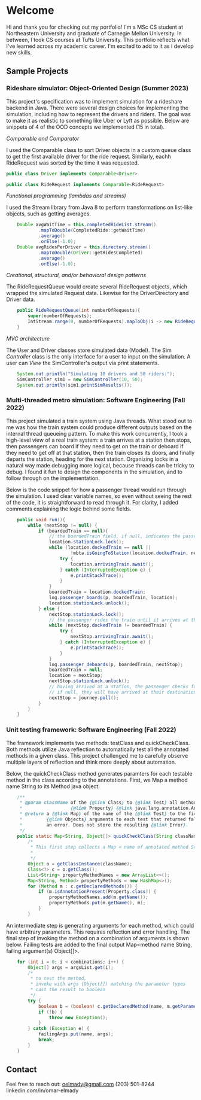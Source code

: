# Welcome
Hi and thank you for checking out my portfolio! I'm a MSc CS student at Northeastern University and graduate of Carnegie Mellon University. In between, I took CS courses at Tufts University. This portfolio reflects what I've learned across my academic career. I'm excited to add to it as I develop new skills.

## Sample Projects
### Rideshare simulator: Object-Oriented Design (Summer 2023)
This project's specification was to implement simulation for a rideshare backend in Java. There were several design choices for implementing the simulation, including how to represent the drivers and riders. The goal was to make it as realistic to something like Uber or Lyft as possible. Below are snippets of 4 of the OOD concepts we implemented (15 in total).

*Comparable and Comparator*

I used the Comparable class to sort Driver objects in a custom queue class to get the first available driver for the ride request. Similarly, eachh RideRequest was sorted by the time it was requested.
```java
public class Driver implements Comparable<Driver>

public class RideRequest implements Comparable<RideRequest> 
```

*Functional programming (lambdas and streams)*

I used the Stream library from Java 8 to perform transformations on list-like objects, such as getting averages. 
```java
    Double avgWaitTime = this.completedRideList.stream()
            .mapToDouble(CompletedRide::getWaitTime)
            .average()
            .orElse(-1.0);
    Double avgRidesPerDriver = this.directory.stream()
            .mapToDouble(Driver::getRidesCompleted)
            .average()
            .orElse(-1.0);

```
*Creational, structural, and/or behavioral design patterns*

The RideRequestQueue would create several RideRequest objects, which wrapped the simulated Request data. Likewise for the DriverDirectory and Driver data. 
```java
    public RideRequestQueue(int numberOfRequests){
        super(numberOfRequests);
        IntStream.range(0, numberOfRequests).mapToObj(i -> new RideRequest()).forEach(this::add);
    }
```

*MVC architecture*

The User and Driver classes store simulated data (Model). The Sim *Controller* class is the only interface for a user to input on the simulation. A user can *View* the SimController's output via print statements.
```java
    System.out.println("Simulating 10 drivers and 50 riders:");
    SimController sim1 = new SimController(10, 50);
    System.out.println(sim1.printSimResults());
```

### Multi-threaded metro simulation: Software Engineering (Fall 2022)
This project simulated a train system using Java threads. What stood out to me was how the train system could produce different outputs based on the internal thread queueing pattern. To make this work concurrently, I took a high-level view of a real train system: a train arrives at a station then stops, then passengers can board if they need to get on the train or deboard if they need to get off at that station, then the train closes its doors, and finally departs the station, heading for the next station. Organizing locks in a natural way made debugging more logical, because threads can be tricky to debug. I found it fun to design the components in the simulation, and to follow through on the implementation.

Below is the code snippet for how a passenger thread would run through the simulation. I used clear variable names, so even without seeing the rest of the code, it is straightforward to read through it. For clarity, I added comments explaining the logic behind some fields.
```java
    public void run(){
        while (nextStop != null) {
            if (boardedTrain == null){
                // the boardedTrain field, if null, indicates the passenger is at a station
                location.stationLock.lock();
                while (location.dockedTrain == null ||
                        !mbta.isGoingToStation(location.dockedTrain, nextStop)) {
                    try {
                        location.arrivingTrain.await();
                    } catch (InterruptedException e) {
                        e.printStackTrace();
                    }
                }
                boardedTrain = location.dockedTrain;
                log.passenger_boards(p, boardedTrain, location);
                location.stationLock.unlock();
            } else {
                nextStop.stationLock.lock();
                // the passenger rides the train until it arrives at the nextStop in their journey. 
                while (nextStop.dockedTrain != boardedTrain) {
                    try {
                        nextStop.arrivingTrain.await();
                    } catch (InterruptedException e) {
                        e.printStackTrace();
                    }
                }
                log.passenger_deboards(p, boardedTrain, nextStop);
                boardedTrain = null;
                location = nextStop;
                nextStop.stationLock.unlock();
                // having arrived at a station, the passenger checks for the nextStop of their journey.
                // if null, they will have arrived at their destination, and the run() function terminates.
                nextStop = journey.poll();
            }
        }
    }
```


### Unit testing framework: Software Engineering (Fall 2022)
The framework implements two methods: testClass and quickCheckClass. Both methods utilize Java reflection to automatically test all the annotated methods in a given class. This project challenged me to carefully observe multiple layers of reflection and think more deeply about automation.

Below, the quickCheckClass method generates paramters for each testable method in the class according to the annotations. First, we Map a method name String to its Method java object.
```java
    /**
     * @param className of the {@link Class} to {@link Test} all methods with the
     *                  {@link Property} {@link java.lang.annotation.Annotation}
     * @return a {@link Map} of the name of the {@link Test} to the first array of
     *         {@link Objects} arguments to each test that returned false or raised
     *         an error. Does not store the resulting {@link Error}.
     */
    public static Map<String, Object[]> quickCheckClass(String className) {
        /*
         * This first step collects a Map < name of annotated method String, Method >
         * 
         */
        Object o = getClassInstance(className);
        Class<?> c = o.getClass();
        List<String> propertyMethodNames = new ArrayList<>();
        Map<String, Method> propertyMethods = new HashMap<>();
        for (Method m : c.getDeclaredMethods()) {
            if (m.isAnnotationPresent(Property.class)) {
                propertyMethodNames.add(m.getName());
                propertyMethods.put(m.getName(), m);
            }
        }
```
An intermediate step is generating arguments for each method, which could have arbitrary parameters. This requires reflection and error handling. The final step of invoking the method on a combination of arguments is shown below. Failing tests are added to the final output Map<method name String, failing argument(s) Object[]>.
```java
    for (int i = 0; i < combinations; i++) {
        Object[] args = argsList.get(i);
        /*
         * to test the method,
         * invoke with args (Object[]) matching the parameter types
         * cast the result to boolean
         */
        try {
            boolean b = (boolean) c.getDeclaredMethod(name, m.getParameterTypes()).invoke(o, args);
            if (!b) {
                throw new Exception();
            }
        } catch (Exception e) {
            failingArgs.put(name, args);
            break;
        }
    }
```

## Contact
Feel free to reach out:
oelmady@gmail.com
(203) 501-8244
linkedin.com/in/omar-elmady
